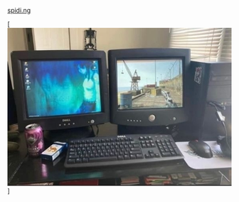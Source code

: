 [spidi.ng](https://spyding.neocities.org)

[![1337](https://github.com/furuncle/furuncle/blob/main/assets/dxZTkfoSNOs.jpg)]

